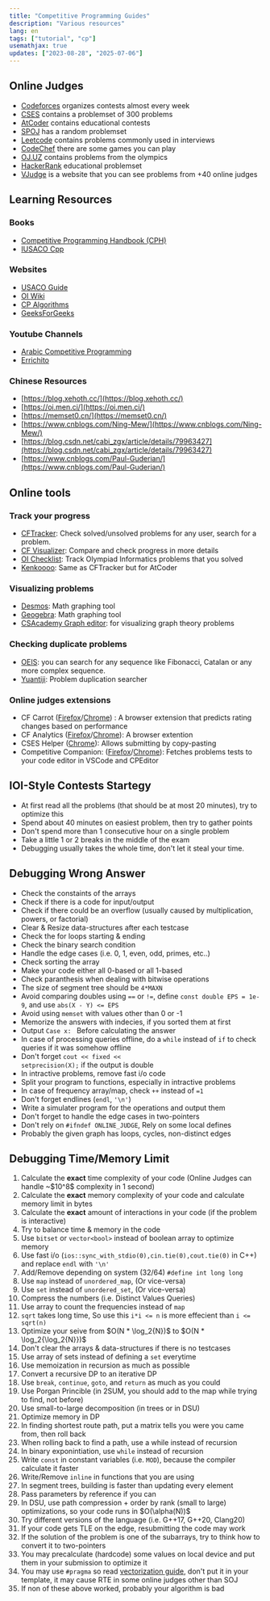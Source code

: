```yaml
---
title: "Competitive Programming Guides"
description: "Various resources"
lang: en
tags: ["tutorial", "cp"]
usemathjax: true
updates: ["2023-08-28", "2025-07-06"]
---
```

## Online Judges
- [Codeforces](https://codeforces.com) organizes contests almost every week
- [CSES](https://cses.fi) contains a problemset of 300 problems
- [AtCoder](https://atcoder.jp) contains educational contests
- [SPOJ](https://spoj.com) has a random problemset
- [Leetcode](https://leetcode.com/problemset/) contains problems commonly used in interviews
- [CodeChef](https://codechef.com) there are some games you can play
- [OJ.UZ](https://oj.uz) contains problems from the olympics
- [HackerRank](https://www.hackerrank.com/domains/algorithms) educational problemset
- [VJudge](https://vjudge.net) is a website that you can see problems from +40 online judges

## Learning Resources
### Books
- [Competitive Programming Handbook (CPH)](https://cses.fi/book/book.pdf)
- [IUSACO Cpp](https://darrenyao.com/usacobook/cpp.pdf)

### Websites
- [USACO Guide](https://usaco.guide/)
- [OI Wiki](https://oi-wiki.org/)
- [CP Algorithms](https://cp-algorithms.com/)
- [GeeksForGeeks](https://www.geeksforgeeks.org/competitive-programming-a-complete-guide/)

### Youtube Channels
- [Arabic Competitive Programming](https://www.youtube.com/@ArabicCompetitiveProgramming) 
- [Errichito](https://www.youtube.com/c/Errichto)

### Chinese Resources
- [https://blog.xehoth.cc/](https://blog.xehoth.cc/)
- [https://oi.men.ci/](https://oi.men.ci/)
- [https://memset0.cn/](https://memset0.cn/)
- [https://www.cnblogs.com/Ning-Mew/](https://www.cnblogs.com/Ning-Mew/)
- [https://blog.csdn.net/cabi_zgx/article/details/79963427](https://blog.csdn.net/cabi_zgx/article/details/79963427)
- [https://www.cnblogs.com/Paul-Guderian/](https://www.cnblogs.com/Paul-Guderian/)

## Online tools
### Track your progress
- [CFTracker](https://cftracker.netlify.app/): Check solved/unsolved problems for any user, search for a problem. 
- [CF Visualizer](https://cfviz.netlify.app/): Compare and check progress in more details
- [OI Checklist](https://oichecklist.pythonanywhere.com/): Track Olympiad Informatics problems that you solved
- [Kenkoooo](https://kenkoooo.com/): Same as CFTracker but for AtCoder

### Visualizing problems
- [Desmos](https://desmos.com): Math graphing tool
- [Geogebra](https://www.geogebra.org/): Math graphing tool
- [CSAcademy Graph editor](https://csacademy.com/app/graph_editor/): for visualizing graph theory problems

### Checking duplicate problems
- [OEIS](https://oeis.org): you can search for any sequence like Fibonacci, Catalan or any more complex sequence.
- [Yuantiji](http://yuantiji.ac/en/): Problem duplication searcher

### Online judges extensions
- CF Carrot ([Firefox](https://addons.mozilla.org/en-US/firefox/addon/carrot/)/[Chrome](https://chromewebstore.google.com/detail/carrot/gakohpplicjdhhfllilcjpfildodfnnn)) : A browser extension that predicts rating changes based on performance
- CF Analytics ([Firefox](https://addons.mozilla.org/en-US/firefox/addon/cf-analytics/)/[Chrome](https://chromewebstore.google.com/detail/cf-analytics/hhljbjodjdbjbggddjaidojnlmaobcpo)): A browser extention
- CSES Helper ([Chrome](https://chromewebstore.google.com/detail/cses-helper/ncenmkbjgidphaobkklmhhgnakcgmghi)): Allows submitting by copy-pasting
- Competitive Companion: ([Firefox](https://addons.mozilla.org/en-US/firefox/addon/competitive-companion/)/[Chrome](https://chromewebstore.google.com/detail/competitive-companion/cjnmckjndlpiamhfimnnjmnckgghkjbl)): Fetches problems tests to your code editor in VSCode and CPEditor

## IOI-Style Contests Startegy
- At first read all the problems (that should be at most 20 minutes), try to optimize this
- Spend about 40 minutes on easiest problem, then try to gather points
- Don't spend more than 1 consecutive hour on a single problem
- Take a little 1 or 2 breaks in the middle of the exam
- Debugging usually takes the whole time, don't let it steal your time. 

## Debugging Wrong Answer
- Check the constaints of the arrays
- Check if there is a code for input/output
- Check if there could be an overflow (usually caused by multiplication, powers, or factorial)
- Clear & Resize data-structures after each testcase
- Check the for loops starting & ending
- Check the binary search condition
- Handle the edge cases (i.e. 0, 1, even, odd, primes, etc..)
- Check sorting the array
- Make your code either all 0-based or all 1-based
- Check paranthesis when dealing with bitwise operations
- The size of segment tree should be <code>4*MAXN</code>
- Avoid comparing doubles using <code>==</code> or <code>!=</code>, define `const double EPS = 1e-9`, and use `abs(X - Y) <= EPS`
- Avoid using <code>memset</code> with values other than 0 or -1
- Memorize the answers with indecies, if you sorted them at first
- Output <code>Case x: </code> Before calculating the answer
- In case of processing queries offline, do a <code>while</code> instead of <code>if</code> to check queries if it was somehow offline
- Don't forget <code>cout << fixed << setprecision(X);</code> if the output is double
- In intractive problems, remove fast i/o code
- Split your program to functions, especially in intractive problems
- In case of frequency array/map, check <code>++</code> instead of <code>=1</code>
- Don't forget endlines (<code>endl</code>, <code>'\n'</code>)
- Write a simulater program for the operations and output them
- Don't forget to handle the edge cases in two-pointers
- Don't rely on <code>#ifndef ONLINE_JUDGE</code>, Rely on some local defines
- Probably the given graph has loops, cycles, non-distinct edges
        
## Debugging Time/Memory Limit
<ol>
    <li>Calculate the <b>exact</b> time complexity of your code (Online Judges can handle ~$10^8$ complexity in 1 second)</code></li>
    <li>Calculate the <b>exact</b> memory complexity of your code and calculate memory limit in bytes</li>
    <li>Calculate the <b>exact</b> amount of interactions in your code (if the problem is interactive)</li>
    <li>Try to balance time & memory in the code</li>
    <li>Use <code>bitset</code> or <code>vector&lt;bool&gt;</code> instead of boolean array to optimize memory</li>
    <li>Use fast i/o (<code>ios::sync_with_stdio(0),cin.tie(0),cout.tie(0)</code> in C++) and replace <code>endl</code> with <code>'\n'</code></li>
    <li>Add/Remove depending on system (32/64) <code>#define int long long</code></li>
    <li>Use <code>map</code> instead of <code>unordered_map</code>, (Or vice-versa)</li>
    <li>Use <code>set</code> instead of <code>unordered_set</code>, (Or vice-versa)</li>
    <li>Compress the numbers (i.e. Distinct Values Queries)</li>
    <li>Use array to count the frequencies instead of <code>map</code></li>
    <li><code>sqrt</code> takes long time, So use this <code>i*i <= n</code> is more effecient than <code>i <= sqrt(n)</code></li>
    <li>Optimize your seive from $O(N * \log_2{N})$ to $O(N * \log_2{\log_2{N}})$</li>
    <li>Don't clear the arrays & data-structures if there is no testcases</li>
    <li>Use array of sets instead of defining a <code>set</code> everytime</li>
    <li>Use memoization in recursion as much as possible</li>
    <li>Convert a recursive DP to an iterative DP</li>
    <li>Use <code>break</code>, <code>continue</code>, <code>goto</code>, and <code>return</code> as much as you could</li>
    <li>Use Porgan Princible (in 2SUM, you should add to the map while trying to find, not before)</li>
    <li>Use small-to-large decomposition (in trees or in DSU)</li>
    <li>Optimize memory in DP</li>
    <li>In finding shortest route path, put a matrix tells you were you came from, then roll back</li>
    <li>When rolling back to find a path, use a while instead of recursion</li>
    <li>In binary exponintiation, use <code>while</code> instead of recursion</li>
    <li>Write <code>const</code> in constant variables (i.e. <code>MOD</code>), because the compiler calculate it faster</li>
    <li>Write/Remove <code>inline</code> in functions that you are using</li>
    <li>In segment trees, building is faster than updating every element</li>
    <li>Pass parameters by reference if you can</li>
    <li>In DSU, use path compression + order by rank (small to large) optimizations, so your code runs in $O(\alpha(N))$</li>
    <li>Try different versions of the language (i.e. G++17, G++20, Clang20)</li>
    <li>If your code gets TLE on the edge, resubmitting the code may work</li>
    <li>If the solution of the problem is one of the subarrays, try to think how to convert it to two-pointers</li>
    <li>You may precalculate (hardcode) some values on local device and put them in your submission to optimize it</li>
    <li>You may use <code>#pragma</code> so read <a href="https://usaco.guide/adv/vectorization?lang=cpp">vectorization guide</a>, don't put it in your template, it may cause RTE in some online judges other than SOJ</li>
    <li>If non of these above worked, probably your algorithm is bad</li>
</ol>
